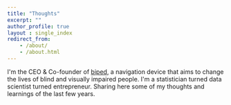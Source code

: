 ```yaml
---
title: "Thoughts"
excerpt: ""
author_profile: true
layout : single_index
redirect_from: 
    - /about/
    - /about.html
---
```


I'm the CEO & Co-founder of [biped](https://biped.ai/), a navigation device that aims to change the lives of blind and visually impaired people. I'm a statistician turned data scientist turned entrepreneur. Sharing here some of my thoughts and learnings of the last few years.

